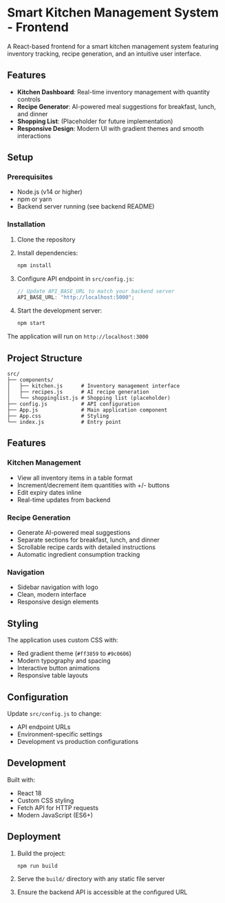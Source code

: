 # Smart Kitchen Management System - Frontend

A React-based frontend for a smart kitchen management system featuring inventory tracking, recipe generation, and an intuitive user interface.

## Features

- **Kitchen Dashboard**: Real-time inventory management with quantity controls
- **Recipe Generator**: AI-powered meal suggestions for breakfast, lunch, and dinner
- **Shopping List**: (Placeholder for future implementation)
- **Responsive Design**: Modern UI with gradient themes and smooth interactions

## Setup

### Prerequisites

- Node.js (v14 or higher)
- npm or yarn
- Backend server running (see backend README)

### Installation

1. Clone the repository
2. Install dependencies:

   ```bash
   npm install
   ```

3. Configure API endpoint in `src/config.js`:

   ```javascript
   // Update API_BASE_URL to match your backend server
   API_BASE_URL: "http://localhost:5000";
   ```

4. Start the development server:
   ```bash
   npm start
   ```

The application will run on `http://localhost:3000`

## Project Structure

```
src/
├── components/
│   ├── kitchen.js      # Inventory management interface
│   ├── recipes.js      # AI recipe generation
│   └── shoppinglist.js # Shopping list (placeholder)
├── config.js           # API configuration
├── App.js              # Main application component
├── App.css             # Styling
└── index.js            # Entry point
```

## Features

### Kitchen Management

- View all inventory items in a table format
- Increment/decrement item quantities with +/- buttons
- Edit expiry dates inline
- Real-time updates from backend

### Recipe Generation

- Generate AI-powered meal suggestions
- Separate sections for breakfast, lunch, and dinner
- Scrollable recipe cards with detailed instructions
- Automatic ingredient consumption tracking

### Navigation

- Sidebar navigation with logo
- Clean, modern interface
- Responsive design elements

## Styling

The application uses custom CSS with:

- Red gradient theme (`#ff3859` to `#9c0606`)
- Modern typography and spacing
- Interactive button animations
- Responsive table layouts

## Configuration

Update `src/config.js` to change:

- API endpoint URLs
- Environment-specific settings
- Development vs production configurations

## Development

Built with:

- React 18
- Custom CSS styling
- Fetch API for HTTP requests
- Modern JavaScript (ES6+)

## Deployment

1. Build the project:

   ```bash
   npm run build
   ```

2. Serve the `build/` directory with any static file server

3. Ensure the backend API is accessible at the configured URL
